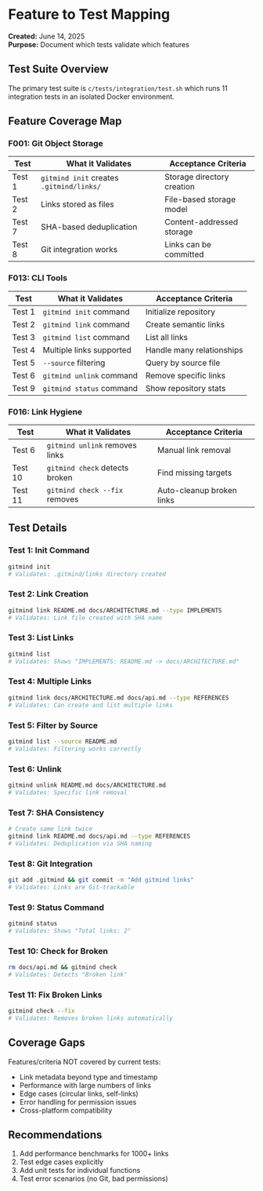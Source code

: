 # Feature to Test Mapping

**Created:** June 14, 2025  
**Purpose:** Document which tests validate which features

## Test Suite Overview

The primary test suite is `c/tests/integration/test.sh` which runs 11 integration tests in an isolated Docker environment.

## Feature Coverage Map

### F001: Git Object Storage

| Test | What it Validates | Acceptance Criteria |
|------|-------------------|---------------------|
| Test 1 | `gitmind init` creates `.gitmind/links/` | Storage directory creation |
| Test 2 | Links stored as files | File-based storage model |
| Test 7 | SHA-based deduplication | Content-addressed storage |
| Test 8 | Git integration works | Links can be committed |

### F013: CLI Tools

| Test | What it Validates | Acceptance Criteria |
|------|-------------------|---------------------|
| Test 1 | `gitmind init` command | Initialize repository |
| Test 2 | `gitmind link` command | Create semantic links |
| Test 3 | `gitmind list` command | List all links |
| Test 4 | Multiple links supported | Handle many relationships |
| Test 5 | `--source` filtering | Query by source file |
| Test 6 | `gitmind unlink` command | Remove specific links |
| Test 9 | `gitmind status` command | Show repository stats |

### F016: Link Hygiene

| Test | What it Validates | Acceptance Criteria |
|------|-------------------|---------------------|
| Test 6 | `gitmind unlink` removes links | Manual link removal |
| Test 10 | `gitmind check` detects broken | Find missing targets |
| Test 11 | `gitmind check --fix` removes | Auto-cleanup broken links |

## Test Details

### Test 1: Init Command
```bash
gitmind init
# Validates: .gitmind/links directory created
```

### Test 2: Link Creation
```bash
gitmind link README.md docs/ARCHITECTURE.md --type IMPLEMENTS
# Validates: Link file created with SHA name
```

### Test 3: List Links
```bash
gitmind list
# Validates: Shows "IMPLEMENTS: README.md -> docs/ARCHITECTURE.md"
```

### Test 4: Multiple Links
```bash
gitmind link docs/ARCHITECTURE.md docs/api.md --type REFERENCES
# Validates: Can create and list multiple links
```

### Test 5: Filter by Source
```bash
gitmind list --source README.md
# Validates: Filtering works correctly
```

### Test 6: Unlink
```bash
gitmind unlink README.md docs/ARCHITECTURE.md
# Validates: Specific link removal
```

### Test 7: SHA Consistency
```bash
# Create same link twice
gitmind link README.md docs/api.md --type REFERENCES
# Validates: Deduplication via SHA naming
```

### Test 8: Git Integration
```bash
git add .gitmind && git commit -m "Add gitmind links"
# Validates: Links are Git-trackable
```

### Test 9: Status Command
```bash
gitmind status
# Validates: Shows "Total links: 2"
```

### Test 10: Check for Broken
```bash
rm docs/api.md && gitmind check
# Validates: Detects "Broken link"
```

### Test 11: Fix Broken Links
```bash
gitmind check --fix
# Validates: Removes broken links automatically
```

## Coverage Gaps

Features/criteria NOT covered by current tests:
- Link metadata beyond type and timestamp
- Performance with large numbers of links
- Edge cases (circular links, self-links)
- Error handling for permission issues
- Cross-platform compatibility

## Recommendations

1. Add performance benchmarks for 1000+ links
2. Test edge cases explicitly
3. Add unit tests for individual functions
4. Test error scenarios (no Git, bad permissions)